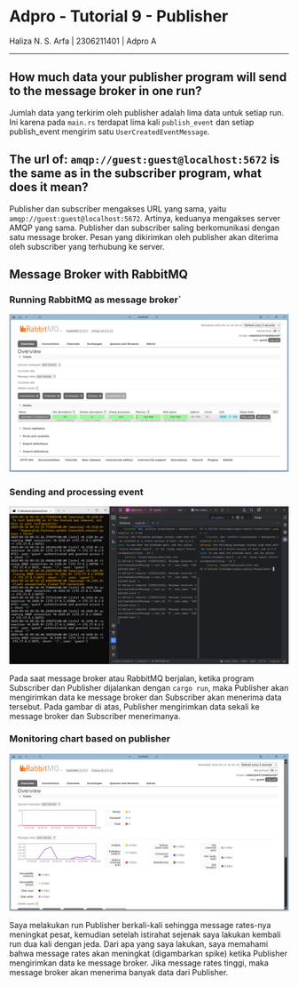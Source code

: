 # Adpro - Tutorial 9 - Publisher
Haliza N. S. Arfa | 2306211401 | Adpro A

---

## How much data your publisher program will send to the message broker in one run?

Jumlah data yang terkirim oleh publisher adalah lima data untuk setiap run. Ini karena pada `main.rs` terdapat lima kali `publish_event` dan setiap publish_event mengirim satu `UserCreatedEventMessage`.


## The url of: `amqp://guest:guest@localhost:5672` is the same as in the subscriber program, what does it mean?

Publisher dan subscriber mengakses URL yang sama, yaitu `amqp://guest:guest@localhost:5672`. Artinya, keduanya mengakses server AMQP yang sama.
Publisher dan subscriber saling berkomunikasi dengan satu message broker. Pesan yang dikirimkan oleh publisher akan diterima oleh subscriber yang terhubung ke server.


## Message Broker with RabbitMQ

### Running RabbitMQ as message broker`
![1-running.png](1-running.png)

### Sending and processing event
![2-sending-processing.png](2-sending-processing.png)

Pada saat message broker atau RabbitMQ berjalan, ketika program Subscriber dan Publisher dijalankan dengan `cargo run`, maka Publisher akan mengirimkan data ke message broker dan Subscriber akan menerima data tersebut.
Pada gambar di atas, Publisher mengirimkan data sekali ke message broker dan Subscriber menerimanya.

### Monitoring chart based on publisher
![3-monitoring.png](3-monitoring.png)

Saya melakukan run Publisher berkali-kali sehingga message rates-nya meningkat pesat, kemudian setelah istirahat sejenak saya lakukan kembali run dua kali dengan jeda.
Dari apa yang saya lakukan, saya memahami bahwa message rates akan meningkat (digambarkan spike) ketika Publisher mengirimkan data ke message broker. Jika message rates tinggi, maka message broker akan menerima banyak data dari Publisher.
